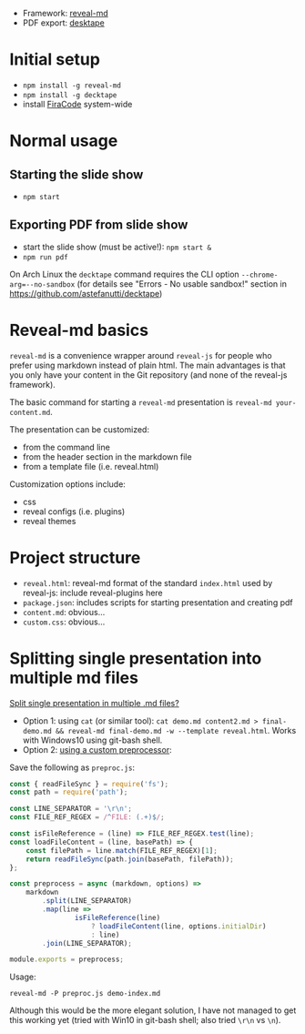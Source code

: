 - Framework: [reveal-md](https://github.com/webpro/reveal-md)
- PDF export: [desktape](https://github.com/astefanutti/decktape)

# Initial setup

- `npm install -g reveal-md`
- `npm install -g decktape`
- install [FiraCode](https://github.com/tonsky/FiraCode) system-wide

# Normal usage

## Starting the slide show

- `npm start`

## Exporting PDF from slide show

- start the slide show (must be active!): `npm start &`
- `npm run pdf`

On Arch Linux the `decktape` command requires the CLI option `--chrome-arg=--no-sandbox` (for details see "Errors - No usable sandbox!" section in https://github.com/astefanutti/decktape)

# Reveal-md basics

`reveal-md` is a convenience wrapper around `reveal-js` for people who prefer using markdown instead of plain html. The main advantages is that you only have your content in the Git repository (and none of the reveal-js framework).

The basic command for starting a `reveal-md` presentation is `reveal-md your-content.md`.

The presentation can be customized:

- from the command line
- from the header section in the markdown file
- from a template file (i.e. reveal.html)

Customization options include:

- css
- reveal configs (i.e. plugins)
- reveal themes

# Project structure

- `reveal.html`: reveal-md format of the standard `index.html` used by reveal-js: include reveal-plugins here
- `package.json`: includes scripts for starting presentation and creating pdf
- `content.md`: obvious...
- `custom.css`: obvious...

# Splitting single presentation into multiple md files

[Split single presentation in multiple .md files?](https://github.com/webpro/reveal-md/issues/228)

- Option 1: using `cat` (or similar tool): `cat demo.md content2.md > final-demo.md && reveal-md final-demo.md -w --template reveal.html`. Works with Windows10 using git-bash shell.
- Option 2: [using a custom preprocessor](https://github.com/webpro/reveal-md/issues/228#issuecomment-464028190):

Save the following as `preproc.js`:

```js
const { readFileSync } = require('fs');
const path = require('path');

const LINE_SEPARATOR = '\r\n';
const FILE_REF_REGEX = /^FILE: (.+)$/;

const isFileReference = (line) => FILE_REF_REGEX.test(line);
const loadFileContent = (line, basePath) => {
    const filePath = line.match(FILE_REF_REGEX)[1];
    return readFileSync(path.join(basePath, filePath));
};

const preprocess = async (markdown, options) =>
    markdown
        .split(LINE_SEPARATOR)
        .map(line => 
                isFileReference(line) 
                    ? loadFileContent(line, options.initialDir) 
                    : line)
        .join(LINE_SEPARATOR);

module.exports = preprocess;
```

Usage:

```
reveal-md -P preproc.js demo-index.md
```

Although this would be the more elegant solution, I have not managed to get this working yet (tried with Win10 in git-bash shell; also tried `\r\n` vs `\n`).
